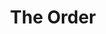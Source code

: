 ---
layout: playlist
title: "The Order"
startDate: 2024
endDate: under development
songs: [
    buried-escalade,
    damp,
    bass-and-piano,
    empty-casino,
    codes-vocal,
    humble,
    cymaprodz,
    rose-colored-doubt,
    loyal-orchid,
    i-need-you,
    days-like-that,
    hey,
    eternity,
    blurry-eternity,
]
---